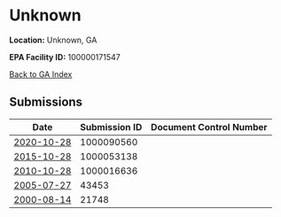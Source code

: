 # Unknown

**Location:** Unknown, GA

**EPA Facility ID:** 100000171547

[Back to GA Index](../../index.md)

## Submissions

| Date | Submission ID | Document Control Number |
|------|--------------|-------------------------|
| [2020-10-28](submissions/1000090560.md) | 1000090560 |  |
| [2015-10-28](submissions/1000053138.md) | 1000053138 |  |
| [2010-10-28](submissions/1000016636.md) | 1000016636 |  |
| [2005-07-27](submissions/43453.md) | 43453 |  |
| [2000-08-14](submissions/21748.md) | 21748 |  |
